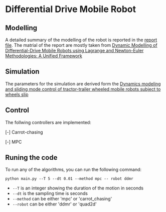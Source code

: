 # Differential Drive Mobile Robot
## Modelling
A detailed summary of the modelling of the robot is reported in the [report file](https://github.com/asarmadi/Differential_Drive_Mobile_Robot/blob/main/Docs/report.pdf). The matrial of the report are mostly taken from [Dynamic Modelling of Differential-Drive Mobile Robots using Lagrange and Newton-Euler Methodologies: A Unified Framework](https://www.hilarispublisher.com/open-access/dynamic-modelling-of-differentialdrive-mobile-robots-using-lagrange-and-newtoneuler-methodologies-a-unified-framework-2168-9695.1000107.pdf)

## Simulation
The parameters for the simulation are derived form the [Dynamics modeling and sliding mode control of tractor-trailer wheeled mobile robots subject to wheels slip](https://www.sciencedirect.com/science/article/pii/S0094114X18319062)

## Control
The follwing controllers are implemented:

[-] Carrot-chasing

[-] MPC

## Runing the code
To run any of the algorithms, you can run the following command:

``python main.py --T 5 --dt 0.01 --method mpc -- robot ddmr``

- `--T`       is an integer showing the duration of the motion in seconds
- `--dt`      is the sampling time is seconds
- `--method`  can be either 'mpc' or 'carrot_chasing'
- `--robot`   can be either 'ddmr' or 'quad2d'

